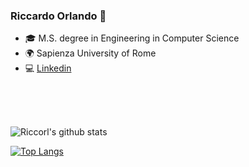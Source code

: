 
### Riccardo Orlando 👋

- 🎓 M.S. degree in Engineering in Computer Science
- 🌍 Sapienza University of Rome
- 💻 [Linkedin](https://www.linkedin.com/in/riccardo-orlando/)

<br />
<br />
<br />

![Riccorl's github stats](https://github-readme-stats.vercel.app/api?username=Riccorl&show_icons=true)

[![Top Langs](https://github-readme-stats.vercel.app/api/top-langs/?username=Riccorl&layout=compact)](https://github.com/Riccorl/github-readme-stats)


<!--

<img align='right' src="https://github-readme-stats.vercel.app/api?username=Riccorl&show_icons=true&hide_rank=true&hide_border=true">

<a href="https://github.com/Riccorl/Super-SloMo-tf2">
  <img align="left" src="https://github-readme-stats.vercel.app/api/pin/?username=Riccorl&repo=Super-SloMo-tf2" />
</a>

<p align="center">
  <img src="https://media.giphy.com/media/TIejJSkHLZh4s/giphy.gif" width="200" height="200">
</p>
**Riccorl/Riccorl** is a ✨ _special_ ✨ repository because its `README.md` (this file) appears on your GitHub profile.

Here are some ideas to get you started:

- 🔭 I’m currently working on ...
- 🌱 I’m currently learning ...
- 👯 I’m looking to collaborate on ...
- 🤔 I’m looking for help with ...
- 💬 Ask me about ...
- 📫 How to reach me: ...
- 😄 Pronouns: ...
- ⚡ Fun fact: ...
-->
 
